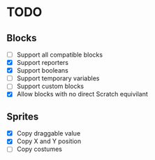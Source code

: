 # TODO
## Blocks
 - [ ] Support all compatible blocks
 - [x] Support reporters
 - [x] Support booleans
 - [ ] Support temporary variables
 - [ ] Support custom blocks
 - [x] Allow blocks with no direct Scratch equivilant

## Sprites
 - [x] Copy draggable value
 - [x] Copy X and Y position
 - [ ] Copy costumes
